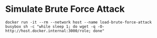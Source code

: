 # Simulate Brute Force Attack
```
docker run -it --rm --network host --name load-brute-force-attack busybox sh -c "while sleep 1; do wget -q -O- http://host.docker.internal:3000/role; done"
```